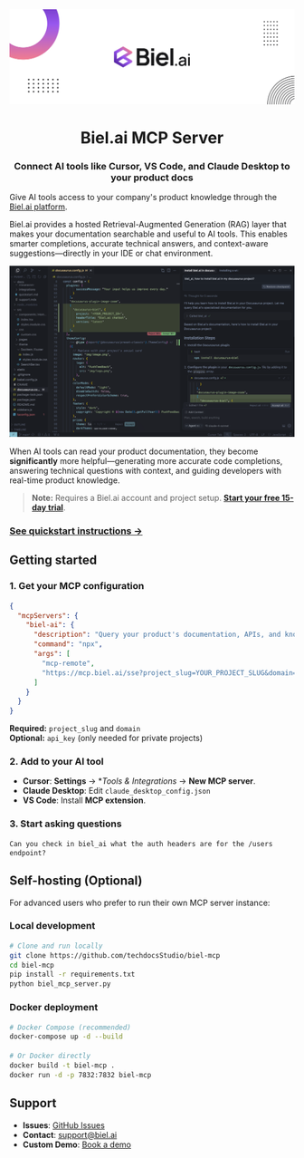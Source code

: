 <div align="center">
  <picture>
    <source media="(prefers-color-scheme: dark)" srcset="./logo-dark..jpg" />
    <img alt="Biel.ai" src="./logo.jpg" />
  </picture>
  <h1>Biel.ai MCP Server</h1>
  <h3>Connect AI tools like Cursor, VS Code, and Claude Desktop to your product docs</h3>
</div>


Give AI tools access to your company's product knowledge through the [Biel.ai platform](https://biel.ai).

Biel.ai provides a hosted Retrieval-Augmented Generation (RAG) layer that makes your documentation searchable and useful to AI tools. This enables smarter completions, accurate technical answers, and context-aware suggestions—directly in your IDE or chat environment.

![Demo](./demo.png)

When AI tools can read your product documentation, they become **significantly** more helpful—generating more accurate code completions, answering technical questions with context, and guiding developers with real-time product knowledge.


> **Note:** Requires a Biel.ai account and project setup. **[Start your free 15-day trial](https://app.biel.ai/accounts/signup/)**.

<h3><a href="https://docs.biel.ai/integrations/mcp-server?utm_source=github&utm_medium=referral&utm_campaign=readme">See quickstart instructions →</a></h3>

## Getting started

### 1. Get your MCP configuration

```json
{
  "mcpServers": {
    "biel-ai": {
      "description": "Query your product's documentation, APIs, and knowledge base.",
      "command": "npx",
      "args": [
        "mcp-remote",
        "https://mcp.biel.ai/sse?project_slug=YOUR_PROJECT_SLUG&domain=https://your-docs-domain.com"
      ]
    }
  }
}
```

**Required:** `project_slug` and `domain`  
**Optional:** `api_key` (only needed for private projects)

### 2. Add to your AI tool

* **Cursor**: **Settings** → **Tools & Integrations* → **New MCP server**.
* **Claude Desktop**: Edit `claude_desktop_config.json`  
* **VS Code**: Install **MCP extension**.

### 3. Start asking questions

```
Can you check in biel_ai what the auth headers are for the /users endpoint?
```

## Self-hosting (Optional)

For advanced users who prefer to run their own MCP server instance:

### Local development
```bash
# Clone and run locally
git clone https://github.com/techdocsStudio/biel-mcp
cd biel-mcp
pip install -r requirements.txt
python biel_mcp_server.py
```

### Docker deployment
```bash
# Docker Compose (recommended)
docker-compose up -d --build

# Or Docker directly
docker build -t biel-mcp .
docker run -d -p 7832:7832 biel-mcp
```

## Support

- **Issues**: [GitHub Issues](https://github.com/techdocsStudio/biel-mcp/issues)
- **Contact**: [support@biel.ai](mailto:support@biel.ai)
- **Custom Demo**: [Book a demo](https://biel.ai/contact)
